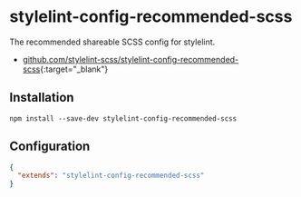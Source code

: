 # stylelint-config-recommended-scss

The recommended shareable SCSS config for stylelint.

- [github.com/stylelint-scss/stylelint-config-recommended-scss](https://github.com/stylelint-scss/stylelint-config-recommended-scss){:target="_blank"}

## Installation

```shell
npm install --save-dev stylelint-config-recommended-scss
```

## Configuration

```json
{
  "extends": "stylelint-config-recommended-scss"
}
```
